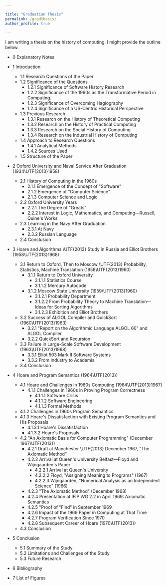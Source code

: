 ```yaml
---

title: "Graduation Thesis"
permalink: /gradthesis/
author_profile: true

---
```


I am writing a thesis on the history of computing. I might provide the outline below.


* 0 Explanatory Notes

* 1 Introduction
  * 1.1 Research Questions of the Paper
  * 1.2 Significance of the Questions
    * 1.2.1 Significance of Software History Research
    * 1.2.2 Significance of the 1960s as the Transformative Period in Computing. 
    * 1.2.3 Significance of Overcoming Hagiography
    * 1.2.4 Significance of a US-Centric Historical Perspective
  * 1.3 Previous Research
    * 1.3.1 Research on the History of Theoretical Computing
    * 1.3.2 Research on the History of Practical Computing
    * 1.3.3 Research on the Social History of Computing
    * 1.3.4 Research on the Industrial History of Computing
  * 1.4 Approach to Research Questions
    * 1.4.1 Analytical Methods
    * 1.4.2 Sources Used
  * 1.5 Structure of the Paper

* 2 Oxford University and Naval Service After Graduation (1934\UTF{2013}1958)
  * 2.1 History of Computing in the 1960s
    * 2.1.1 Emergence of the Concept of "Software"
    * 2.1.2 Emergence of "Computer Science"
    * 2.1.3 Computer Science and Logic
  * 2.2 Oxford University Years
    * 2.2.1 The Degree of "Greats"
    * 2.2.2 Interest in Logic, Mathematics, and Computing—Russell, Quine's Works
  * 2.3 Learning in the Navy After Graduation
    * 2.3.1 At Navy
    * 2.3.2 Russian Language
  * 2.4 Conclusion

* 3 Hoare and Algorithms \UTF{2013} Study in Russia and Elliot Brothers (1958\UTF{2013}1968)
  * 3.1 Return to Oxford, Then to Moscow \UTF{2013} Probability, Statistics, Machine Translation (1958\UTF{2013}1960)
    * 3.1.1 Return to Oxford University
      * 3.1.1.1 Statistics Course
      * 3.1.1.2 Mercury Autocode
    * 3.1.2 Moscow State University (1959\UTF{2013}1960)
      * 3.1.2.1 Probability Department
      * 3.1.2.2 From Probability Theory to Machine Translation—Ideas for Sorting Algorithms
      * 3.1.2.3 Exhibition and Elliot Brothers
  * 3.2 Success of ALGOL Compiler and QuickSort (1960\UTF{2013}1963)
    * 3.2.1 "Report on the Algorithmic Language ALGOL 60" and ALGOL Compiler
    * 3.2.2 QuickSort and Recursion
  * 3.3 Failure in Large-Scale Software Development (1963\UTF{2013}1968)
    * 3.3.1 Elliot 503 Mark II Software Systems
    * 3.3.2 From Industry to Academia
  * 3.4 Conclusion

* 4 Hoare and Program Semantics (1964\UTF{2013})
  * 4.1 Hoare and Challenges in 1960s Computing (1964\UTF{2013}1967)
    * 4.1.1 Challenges in 1960s in Proving Program Correctness 
      * 4.1.1.1 Software Crisis
      * 4.1.1.2 Software Engineering
      * 4.1.1.3 Formal Methods
  * 4.1.2 Challenges in 1960s Program Semantics
  * 4.1.3 Hoare's Dissatisfaction with Existing Program Semantics and His Proposals
      * 4.1.3.1 Hoare's Dissatisfaction
      * 4.1.3.2 Hoare's Proposals
  * 4.2 "An Axiomatic Basis for Computer Programming"  (December 1967\UTF{2013})
    * 4.2.1 Draft at Manchester \UTF{2013} December 1967, "The Axiomatic Method"
    * 4.2.2 Arrival at Queen's University Belfast—Floyd and Wijngaarden's Paper
      * 4.2.2.1 Arrival at Queen's University
      * 4.2.2.2 Floyd, "Assigning Meaning to Programs" (1967)
      * 4.2.2.3 Wijngaarden, "Numerical Analysis as an Independent Science" (1966)
    * 4.2.3 "The Axiomatic Method" (December 1968)
    * 4.2.4 Presentation at IFIP WG 2.2 in April 1969: Axiomatic Semantics
    * 4.2.5 "Proof of "Find" in September 1969
    * 4.2.6 Impact of the 1969 Paper in Computing at That Time
    * 4.2.7 Program Verification Since 1970
    * 4.2.8 Subsequent Career of Hoare (1970\UTF{2013})
  * 4.3 Conclusion

* 5 Conclusion
  * 5.1 Summary of the Study
  * 5.2 Limitations and Challenges of the Study
  * 5.3 Future Research

* 6 Bibliography

* 7 List of Figures